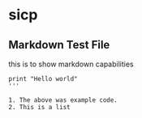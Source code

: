 # sicp

## Markdown Test File

this is to show markdown capabilities
```
print "Hello world"
'''

1. The above was example code.
2. This is a list
